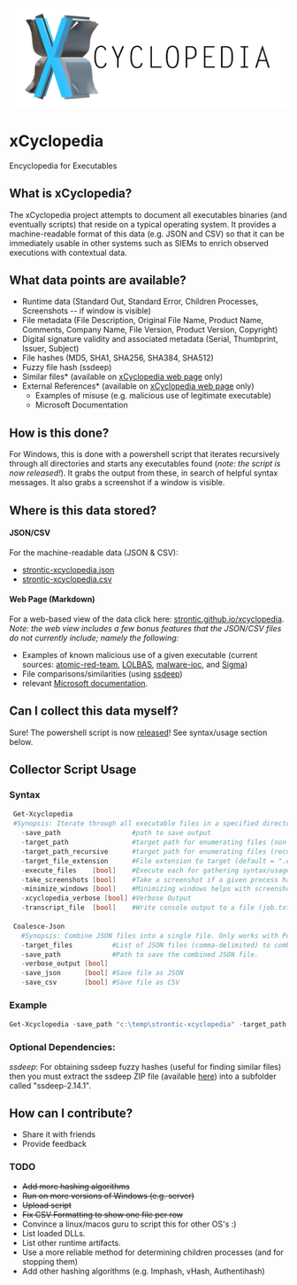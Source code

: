![xCyclopedia Logo](/assets/strontic-xcyclopedia-logo_full.png)

# xCyclopedia
Encyclopedia for Executables

## What is xCyclopedia?
The xCyclopedia project attempts to document all executables binaries (and eventually scripts) that reside on a typical operating system. It provides a machine-readable format of this data (e.g. JSON and CSV) so that it can be immediately usable in other systems such as SIEMs to enrich observed executions with contextual data.

## What data points are available?

* Runtime data (Standard Out, Standard Error, Children Processes, Screenshots -- if window is visible)
* File metadata (File Description, Original File Name, Product Name, Comments, Company Name, File Version, Product Version, Copyright)
* Digital signature validity and associated metadata (Serial, Thumbprint, Issuer, Subject)
* File hashes (MD5, SHA1, SHA256, SHA384, SHA512)
* Fuzzy file hash (ssdeep)
* Similar files* (available on [xCyclopedia web page](https://strontic.github.io/xcyclopedia) only)
* External References* (available on [xCyclopedia web page](https://strontic.github.io/xcyclopedia) only)
  * Examples of misuse (e.g. malicious use of legitimate executable)
  * Microsoft Documentation

## How is this done?
For Windows, this is done with a powershell script that iterates recursively through all directories and starts any executables found (*note: the script is now released!*). It grabs the output from these, in search of helpful syntax messages. It also grabs a screenshot if a window is visible.

## Where is this data stored?

#### JSON/CSV
For the machine-readable data (JSON & CSV): 
* [strontic-xcyclopedia.json](strontic-xcyclopedia.json)
* [strontic-xcyclopedia.csv](strontic-xcyclopedia.csv)

#### Web Page (Markdown)
For a web-based view of the data click here: [strontic.github.io/xcyclopedia](https://strontic.github.io/xcyclopedia). *Note: the web view includes a few bonus features that the JSON/CSV files do not currently include; namely the following:*
* Examples of known malicious use of a given executable (current sources: [atomic-red-team](https://github.com/redcanaryco/atomic-red-team), [LOLBAS](https://github.com/LOLBAS-Project/LOLBAS), [malware-ioc](https://github.com/eset/malware-ioc), and [Sigma](https://github.com/Neo23x0/sigma))
* File comparisons/similarities (using [ssdeep](https://github.com/ssdeep-project/ssdeep/releases/tag/release-2.14.1))
* relevant [Microsoft documentation](https://github.com/MicrosoftDocs/windowsserverdocs).

## Can I collect this data myself?

Sure! The powershell script is now [released](/script)! See syntax/usage section below.

## Collector Script Usage

### Syntax

 ```powershell
  Get-Xcyclopedia
  #Synopsis: Iterate through all executable files in a specified directory (default target is .EXE). Gather CLI usage/syntax, screenshots, file hashes, file metadata, signature validity, and child processes.
    -save_path                  #path to save output
    -target_path                #target path for enumerating files (non-recursive). Comma-delimited for multiple paths.
    -target_path_recursive      #target path for enumerating files (recursive). Comma-delimited for multiple paths.
    -target_file_extension      #File extension to target (default = ".exe")
    -execute_files    [bool]    #Execute each for gathering syntax/usage info (stdout/stderr)
    -take_screenshots [bool]    #Take a screenshot if a given process has a window visible. This requires execute_files to be enabled.
    -minimize_windows [bool]    #Minimizing windows helps with screenshots, so that other windows do not get in the way. This only takes effect if execute_files and $take_screenshots are both enabled.
    -xcyclopedia_verbose [bool] #Verbose Output
    -transcript_file  [bool]    #Write console output to a file (job.txt)

  Coalesce-Json
    #Synopsis: Combine JSON files into a single file. Only works with PowerShell-compatible JSON files.
    -target_files          #List of JSON files (comma-delimited) to combine.
    -save_path             #Path to save the combined JSON file.
    -verbose_output [bool]
    -save_json      [bool] #Save file as JSON
    -save_csv       [bool] #Save file as CSV
````

### Example
```powershell
Get-Xcyclopedia -save_path "c:\temp\strontic-xcyclopedia" -target_path "$env:windir\system32" -target_file_extension ".exe"
````

### **Optional** Dependencies:
*ssdeep*: For obtaining ssdeep fuzzy hashes (useful for finding similar files) then you must extract the ssdeep ZIP file (available [here](https://github.com/ssdeep-project/ssdeep/releases/download/release-2.14.1/ssdeep-2.14.1-win32-binary.zip)) into a subfolder called "ssdeep-2.14.1".

## How can I contribute?
* Share it with friends
* Provide feedback

### TODO
- ~~Add more hashing algorithms~~
- ~~Run on more versions of Windows (e.g. server)~~
- ~~Upload script~~
- ~~Fix CSV Formatting to show one file per row~~
- Convince a linux/macos guru to script this for other OS's :)
- List loaded DLLs.
- List other runtime artifacts.
- Use a more reliable method for determining children processes (and for stopping them)
- Add other hashing algorithms (e.g. Imphash, vHash, Authentihash)
